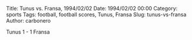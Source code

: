 Title: Tunus vs. Fransa, 1994/02/02
Date: 1994/02/02 00:00
Category: sports
Tags: football, football scores, Tunus, Fransa
Slug: tunus-vs-fransa
Author: carbonero


Tunus 1 - 1 Fransa
